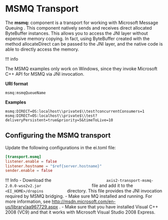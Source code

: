 # MSMQ Transport

The **msmq:** component is a transport for working with Microsoft
Message Queuing . This component natively sends and receives direct
allocated ByteBuffer instances. This allows you to access the JNI layer
without expensive memory copying. In fact, using ByteBuffer created with
the method allocateDirect can be passed to the JNI layer, and the native
code is able to directly access the memory.

!!! info

The MSMQ examples only work on Windows, since they invoke Microsoft C++
API for MSMQ via JNI invocation.

**URI format**

    msmq:msmqQueueName

**Examples**

    msmq:DIRECT=OS:localhost\\private$\\test?concurrentConsumers=1
    msmq:DIRECT=OS:localhost\\private$\\test?deliveryPersistent=true&priority=5&timeToLive=10

## Configuring the MSMQ transport

Update the following configurations in the ei.toml file:

```toml
[transport.msmq]
listener.enable = false
listener.hostname = "$ref{server.hostname}"
sender.enable = false
```

!!! Info
    -   Download the `                         axis2-transport-msmq-2.0.0-wso2v2.jar                       ` file and add it to the `            <EI_HOME>/dropins           ` directory. This file provides the JNI invocation required by MSMQ bridging.
    -   Make sure MQ installed and running. For more information, see
    <http://msdn.microsoft.com/en-us/library/aa967729.aspx> .
    -   Make sure that you have installed Visual C++ 2008 (VC9) and that it
    works with Microsoft Visual Studio 2008 Express.

